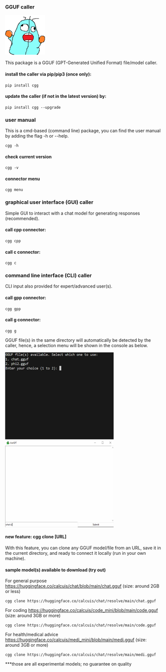 ### GGUF caller

[<img src="https://raw.githubusercontent.com/calcuis/cgg/master/cgg.gif" width="128" height="128">](https://github.com/calcuis/cgg/blob/main/cgg.gif)

This package is a GGUF (GPT-Generated Unified Format) file/model caller.
#### install the caller via pip/pip3 (once only):
```
pip install cgg
```
#### update the caller (if not in the latest version) by:
```
pip install cgg --upgrade
```
### user manual
This is a cmd-based (command line) package, you can find the user manual by adding the flag -h or --help.
```
cgg -h
```
#### check current version
```
cgg -v
```
#### connector menu
```
cgg menu
```
### graphical user interface (GUI) caller
Simple GUI to interact with a chat model for generating responses (recommended).
#### call cpp connector:
```
cgg cpp
``` 
#### call c connector:
```
cgg c
```
### command line interface (CLI) caller
CLI input also provided for expert/advanced user(s).
#### call gpp connector:
```
cgg gpp
```
#### call g connector:
```
cgg g
```

GGUF file(s) in the same directory will automatically be detected by the caller, hence, a selection menu will be shown in the console as below.

[<img src="https://raw.githubusercontent.com/calcuis/chatgpt-model-selector/master/demo.gif" width="350" height="280">](https://github.com/calcuis/chatgpt-model-selector/blob/main/demo.gif)
[<img src="https://raw.githubusercontent.com/calcuis/chatgpt-model-selector/master/demo1.gif" width="350" height="280">](https://github.com/calcuis/chatgpt-model-selector/blob/main/demo1.gif)

#### new feature: cgg clone [URL]
With this feature, you can clone any GGUF model/file from an URL, save it in the current directory, and ready to connect it locally (run in your own machine).

#### sample model(s) available to download (try out)
For general purpose
https://huggingface.co/calcuis/chat/blob/main/chat.gguf (size: around 2GB or less)
```
cgg clone https://huggingface.co/calcuis/chat/resolve/main/chat.gguf
```
For coding
https://huggingface.co/calcuis/code_mini/blob/main/code.gguf (size: around 3GB or more)
```
cgg clone https://huggingface.co/calcuis/chat/resolve/main/code.gguf
```
For health/medical advice
https://huggingface.co/calcuis/medi_mini/blob/main/medi.gguf (size: around 3GB or more)
```
cgg clone https://huggingface.co/calcuis/chat/resolve/main/medi.gguf
```
***those are all experimental models; no guarantee on quality
